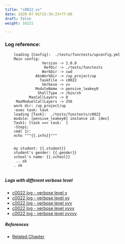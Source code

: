 ```yaml
---
title: "c0022_vv"
date: 2020-07-01T15:34:23+77:00
draft: false
weight: 10221

---
```


### Log reference: <no value>

```
    loading [Config]:  ./tests/functests/upconfig.yml
    Main config:
                 Version -> 1.0.0
                  RefDir -> ./tests/functests
                 WorkDir -> cwd
              AbsWorkDir -> /up_project/up
                TaskFile -> c0022
                 Verbose -> vv
              ModuleName -> pensive_leakey0
               ShellType -> /bin/sh
           MaxCallLayers -> 8
     MaxModuelCallLayers -> 256
    work dir: /up_project/up
    -exec task: task
    loading [Task]:  ./tests/functests/c0022
    module: [pensive_leakey0] instance id: [dev]
    Task1: [task ==> task:  ]
    -Step1:
    cmd( 1):
    echo """{{.info}}"""
    
    
    my student: {{.student}}
    student's gender: {{.gender}}
    school's name: {{.school}}
     .. ok
    . ok
    
```

##### Logs with different verbose level
* [c0022 log - verbose level v](../../logs/c0022_v)
* [c0022 log - verbose level vv](../../logs/c0022_vv)
* [c0022 log - verbose level vvv](../../logs/c0022_vvv)
* [c0022 log - verbose level vvvv](../../logs/c0022_vvvv)
* [c0022 log - verbose level vvvvv](../../logs/c0022_vvvvv)

##### References
* [Related Chapter](../../vars/c0022)
